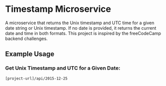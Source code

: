# Timestamp Microservice

A microservice that returns the Unix timestamp and UTC time for a given date string or Unix timestamp. If no date is provided, it returns the current date and time in both formats. This project is inspired by the freeCodeCamp backend challenges.

## Example Usage

### Get Unix Timestamp and UTC for a Given Date:
```bash
[project-url]/api/2015-12-25
